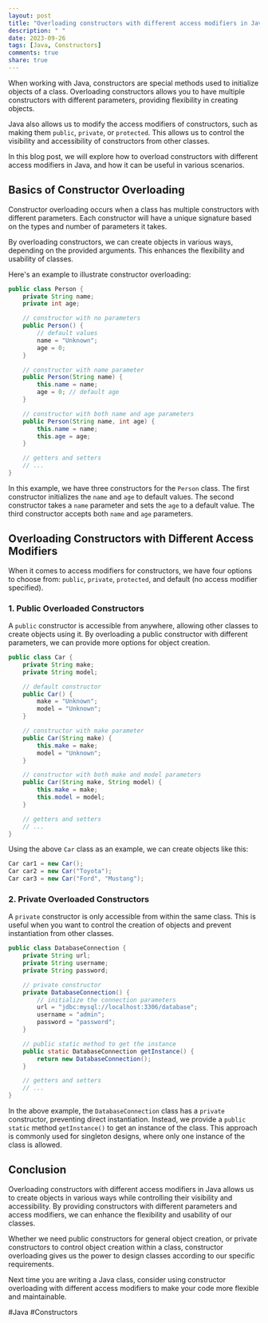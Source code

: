 ```yaml
---
layout: post
title: "Overloading constructors with different access modifiers in Java"
description: " "
date: 2023-09-26
tags: [Java, Constructors]
comments: true
share: true
---
```


When working with Java, constructors are special methods used to initialize objects of a class. Overloading constructors allows you to have multiple constructors with different parameters, providing flexibility in creating objects.

Java also allows us to modify the access modifiers of constructors, such as making them `public`, `private`, or `protected`. This allows us to control the visibility and accessibility of constructors from other classes.

In this blog post, we will explore how to overload constructors with different access modifiers in Java, and how it can be useful in various scenarios.

## Basics of Constructor Overloading

Constructor overloading occurs when a class has multiple constructors with different parameters. Each constructor will have a unique signature based on the types and number of parameters it takes. 

By overloading constructors, we can create objects in various ways, depending on the provided arguments. This enhances the flexibility and usability of classes.

Here's an example to illustrate constructor overloading:

```java
public class Person {
    private String name;
    private int age;

    // constructor with no parameters
    public Person() {
        // default values
        name = "Unknown";
        age = 0;
    }

    // constructor with name parameter
    public Person(String name) {
        this.name = name;
        age = 0; // default age
    }

    // constructor with both name and age parameters
    public Person(String name, int age) {
        this.name = name;
        this.age = age;
    }

    // getters and setters
    // ...
}
```

In this example, we have three constructors for the `Person` class. The first constructor initializes the `name` and `age` to default values. The second constructor takes a `name` parameter and sets the `age` to a default value. The third constructor accepts both `name` and `age` parameters.

## Overloading Constructors with Different Access Modifiers

When it comes to access modifiers for constructors, we have four options to choose from: `public`, `private`, `protected`, and default (no access modifier specified). 

### 1. Public Overloaded Constructors

A `public` constructor is accessible from anywhere, allowing other classes to create objects using it. By overloading a public constructor with different parameters, we can provide more options for object creation.

```java
public class Car {
    private String make;
    private String model;

    // default constructor
    public Car() {
        make = "Unknown";
        model = "Unknown";
    }

    // constructor with make parameter
    public Car(String make) {
        this.make = make;
        model = "Unknown";
    }

    // constructor with both make and model parameters
    public Car(String make, String model) {
        this.make = make;
        this.model = model;
    }

    // getters and setters
    // ...
}
```

Using the above `Car` class as an example, we can create objects like this:

```java
Car car1 = new Car();
Car car2 = new Car("Toyota");
Car car3 = new Car("Ford", "Mustang");
```

### 2. Private Overloaded Constructors

A `private` constructor is only accessible from within the same class. This is useful when you want to control the creation of objects and prevent instantiation from other classes.

```java
public class DatabaseConnection {
    private String url;
    private String username;
    private String password;

    // private constructor
    private DatabaseConnection() {
        // initialize the connection parameters
        url = "jdbc:mysql://localhost:3306/database";
        username = "admin";
        password = "password";
    }

    // public static method to get the instance
    public static DatabaseConnection getInstance() {
        return new DatabaseConnection();
    }

    // getters and setters
    // ...
}
```

In the above example, the `DatabaseConnection` class has a `private` constructor, preventing direct instantiation. Instead, we provide a `public static` method `getInstance()` to get an instance of the class. This approach is commonly used for singleton designs, where only one instance of the class is allowed.

## Conclusion

Overloading constructors with different access modifiers in Java allows us to create objects in various ways while controlling their visibility and accessibility. By providing constructors with different parameters and access modifiers, we can enhance the flexibility and usability of our classes.

Whether we need public constructors for general object creation, or private constructors to control object creation within a class, constructor overloading gives us the power to design classes according to our specific requirements.

Next time you are writing a Java class, consider using constructor overloading with different access modifiers to make your code more flexible and maintainable.

#Java #Constructors
